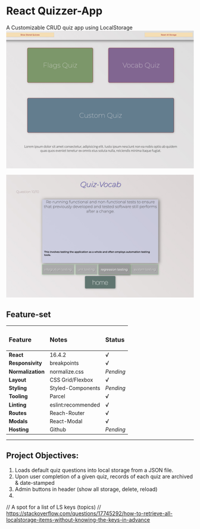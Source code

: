 # React Quizzer-App

A Customizable CRUD quiz app using LocalStorage
![Quizzr Screenshot](https://github.com/beauhaus/Quizzr/blob/master/readmeRefImg/quizzr-scrn.jpg?raw=true "Quizzr Screenshot")

![Quizzr Screenshot2](https://github.com/beauhaus/Quizzr/blob/master/readmeRefImg/quizzr-scrn2.jpg?raw=true "Quizzr Screenshot2")

## Feature-set

| <h3>Feature</h3>  | <h3>Notes</h3>     | <h3>Status</h3> |
| :---------------- | :----------------- | :-------------- |
| **React**         | 16.4.2             | **_√_**         |
| **Responsivity**  | breakpoints        | **_√_**         |
| **Normalization** | normalize.css      | _Pending_       |
| **Layout**        | CSS Grid/Flexbox   | **_√_**         |
| **Styling**       | Styled-Components  | _Pending_       |
| **Tooling**       | Parcel             | **_√_**         |
| **Linting**       | eslint:recommended | **_√_**         |
| **Routes**        | Reach-Router       | **_√_**         |
| **Modals**        | React-Modal        | **_√_**         |
| **Hosting**       | Github             | _Pending_       |

---

## Project Objectives:

1. Loads default quiz questions into local storage from a JSON file.
2. Upon user completion of a given quiz, records of each quiz are archived & date-stamped
3. Admin buttons in header (show all storage, delete, reload)
4.

// A spot for a list of LS keys (topics)
// https://stackoverflow.com/questions/17745292/how-to-retrieve-all-localstorage-items-without-knowing-the-keys-in-advance
